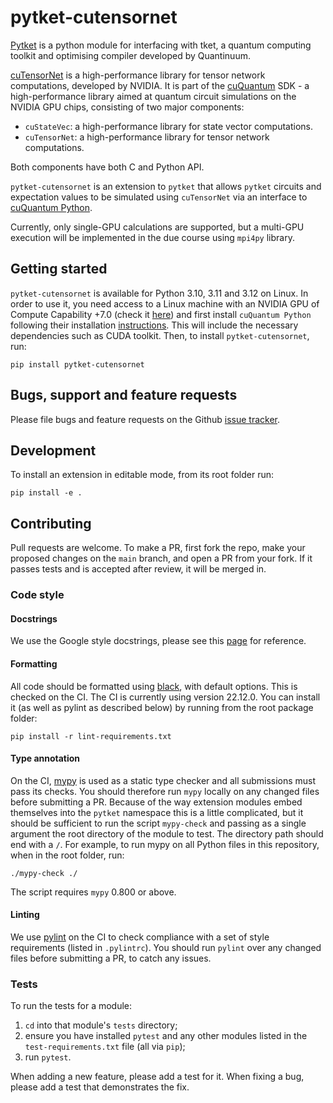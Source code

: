 # pytket-cutensornet

[Pytket](https://tket.quantinuum.com/api-docs/index.html) is a python module for interfacing
with tket, a quantum computing toolkit and optimising compiler developed by Quantinuum.


[cuTensorNet](https://docs.nvidia.com/cuda/cuquantum/latest/cutensornet/index.html) is a
high-performance library for tensor network computations, developed by NVIDIA.
It is part of the [cuQuantum](https://docs.nvidia.com/cuda/cuquantum/latest/index.html) SDK -
a high-performance library aimed at quantum circuit simulations on the NVIDIA GPU chips,
consisting of two major components:
 - `cuStateVec`: a high-performance library for state vector computations.
 - `cuTensorNet`: a high-performance library for tensor network computations.

Both components have both C and Python API.

`pytket-cutensornet` is an extension to `pytket` that allows `pytket` circuits and
expectation values to be simulated using `cuTensorNet` via an interface to
[cuQuantum Python](https://docs.nvidia.com/cuda/cuquantum/latest/cutensornet/index.html).

Currently, only single-GPU calculations are supported, but a multi-GPU execution will be
implemented in the due course using `mpi4py` library.

## Getting started

`pytket-cutensornet` is available for Python 3.10, 3.11 and 3.12 on Linux.
In order to use it, you need access to a Linux machine with an NVIDIA GPU of
Compute Capability +7.0 (check it [here](https://developer.nvidia.com/cuda-gpus)) and first
install `cuQuantum Python` following their installation
[instructions](https://docs.nvidia.com/cuda/cuquantum/latest/python/README.html#installation).
This will include the necessary dependencies such as CUDA toolkit. Then, to install
`pytket-cutensornet`, run:

```shell
pip install pytket-cutensornet
```

## Bugs, support and feature requests

Please file bugs and feature requests on the Github
[issue tracker](https://github.com/CQCL/pytket-cuquantum/issues).

## Development

To install an extension in editable mode, from its root folder run:

```shell
pip install -e .
```

## Contributing

Pull requests are welcome. To make a PR, first fork the repo, make your proposed
changes on the `main` branch, and open a PR from your fork. If it passes
tests and is accepted after review, it will be merged in.

### Code style

#### Docstrings

We use the Google style docstrings, please see this 
[page](https://sphinxcontrib-napoleon.readthedocs.io/en/latest/example_google.html) for
reference.

#### Formatting

All code should be formatted using
[black](https://black.readthedocs.io/en/stable/), with default options. This is
checked on the CI. The CI is currently using version 22.12.0. You can install it
(as well as pylint as described below) by running from the root package folder:

```shell
pip install -r lint-requirements.txt
```

#### Type annotation

On the CI, [mypy](https://mypy.readthedocs.io/en/stable/) is used as a static
type checker and all submissions must pass its checks. You should therefore run
`mypy` locally on any changed files before submitting a PR. Because of the way
extension modules embed themselves into the `pytket` namespace this is a little
complicated, but it should be sufficient to run the script `mypy-check`
and passing as a single argument the root directory of the module to test. The directory
path should end with a `/`. For example, to run mypy on all Python files in this
repository, when in the root folder, run:

```shell
./mypy-check ./
```
The script requires `mypy` 0.800 or above.

#### Linting

We use [pylint](https://pypi.org/project/pylint/) on the CI to check compliance
with a set of style requirements (listed in `.pylintrc`). You should run
`pylint` over any changed files before submitting a PR, to catch any issues.

### Tests

To run the tests for a module:

1. `cd` into that module's `tests` directory;
2. ensure you have installed `pytest` and any other modules listed in
the `test-requirements.txt` file (all via `pip`);
3. run `pytest`.

When adding a new feature, please add a test for it. When fixing a bug, please
add a test that demonstrates the fix.

